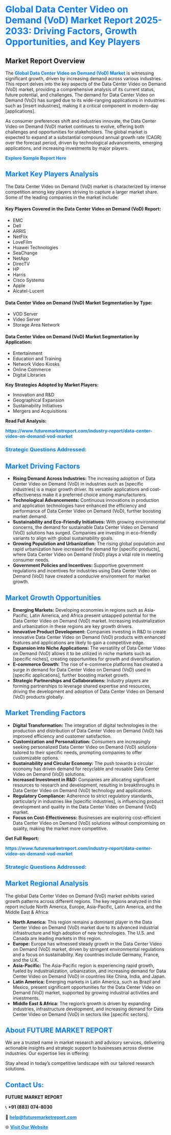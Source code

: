 <h1 style="color: #007BFF;">Global Data Center Video on Demand (VoD) Market Report 2025-2033: Driving Factors, Growth Opportunities, and Key Players</h1>

<section id="overview">
<h2>Market Report Overview</h2>
<p>The <a href="https://www.futuremarketreport.com/industry-report/data-center-video-on-demand-vod-market" style="color: #007BFF; text-decoration: none;"><strong>Global Data Center Video on Demand (VoD) Market</strong></a> is witnessing significant growth, driven by increasing demand across various industries. This report delves into the key aspects of the Data Center Video on Demand (VoD) market, providing a comprehensive analysis of its current status, future potential, and challenges. The demand for Data Center Video on Demand (VoD) has surged due to its wide-ranging applications in industries such as [insert industries], making it a critical component in modern-day [applications].</p>
<p>As consumer preferences shift and industries innovate, the Data Center Video on Demand (VoD) market continues to evolve, offering both challenges and opportunities for stakeholders. The global market is expected to expand at a substantial compound annual growth rate (CAGR) over the forecast period, driven by technological advancements, emerging applications, and increasing investments by major players.</p>
</section>

<section id="overview">
<p><a href="https://www.futuremarketreport.com/request-sample/reportId=100659" style="color: #007BFF; text-decoration: none;"><strong>Explore Sample Report Here</strong></a></p>
</section>

<section id="key-players">
<h2 style="color: #007BFF;">Market Key Players Analysis</h2>
<p>The Data Center Video on Demand (VoD) market is characterized by intense competition among key players striving to capture a larger market share. Some of the leading companies in the market include:</p>
<h4>Key Players Covered in the Data Center Video on Demand (VoD) Report:</h4>
<ul><li>EMC</li><li>Dell</li><li>ARRIS</li><li>NetFlix</li><li>LoveFilm</li><li>Huawei Technologies</li><li>SeaChange</li><li>NetApp</li><li>DirecTV</li><li>HP</li><li>Harris</li><li>Cisco Systems</li><li>Apple</li><li>Alcatel-Lucent</li></ul>
<h4>Data Center Video on Demand (VoD) Market Segmentation by Type:</h4>
<ul><li>VOD Server</li><li>Video Server</li><li>Storage Area Network</li></ul>

<h4>Data Center Video on Demand (VoD) Market Segmentation by Application:</h4>
<ul><li>Entertainment</li><li>Education and Training</li><li>Network Video Kiosks</li><li>Online Commerce</li><li>Digital Libraries</li></ul>
<p><strong>Key Strategies Adopted by Market Players:</strong></p>
<ul>
<li>Innovation and R&D</li>
<li>Geographical Expansion</li>
<li>Sustainability Initiatives</li>
<li>Mergers and Acquisitions</li>
</ul>
</section>

<section>
<p><strong>Read Full Analysis: </strong></p><a href="https://www.futuremarketreport.com/industry-report/data-center-video-on-demand-vod-market" style="color: #007BFF; text-decoration: none;"><strong>https://www.futuremarketreport.com/industry-report/data-center-video-on-demand-vod-market</strong></a>
<h3 style="color: #007BFF;">Strategic Questions Addressed:</h3>
</section>

<section id="driving-factors">
<h2 style="color: #007BFF;">Market Driving Factors</h2>
<ul>
<li><strong>Rising Demand Across Industries:</strong> The increasing adoption of Data Center Video on Demand (VoD) in industries such as [specific industries] is a major growth driver. Its versatile applications and cost-effectiveness make it a preferred choice among manufacturers.</li>
<li><strong>Technological Advancements:</strong> Continuous innovations in production and application technologies have enhanced the efficiency and performance of Data Center Video on Demand (VoD), further boosting market demand.</li>
<li><strong>Sustainability and Eco-Friendly Initiatives:</strong> With growing environmental concerns, the demand for sustainable Data Center Video on Demand (VoD) solutions has surged. Companies are investing in eco-friendly variants to align with global sustainability goals.</li>
<li><strong>Growing Population and Urbanization:</strong> The rising global population and rapid urbanization have increased the demand for [specific products], where Data Center Video on Demand (VoD) plays a vital role in meeting consumer needs.</li>
<li><strong>Government Policies and Incentives:</strong> Supportive government regulations and incentives for industries using Data Center Video on Demand (VoD) have created a conducive environment for market growth.</li>
</ul>
</section>

<section id="growth-opportunities">
<h2 style="color: #007BFF;">Market Growth Opportunities</h2>
<ul>
<li><strong>Emerging Markets:</strong> Developing economies in regions such as Asia-Pacific, Latin America, and Africa present untapped potential for the Data Center Video on Demand (VoD) market. Increasing industrialization and urbanization in these regions are key growth drivers.</li>
<li><strong>Innovative Product Development:</strong> Companies investing in R&D to create innovative Data Center Video on Demand (VoD) products with enhanced features and applications are likely to gain a competitive edge.</li>
<li><strong>Expansion into Niche Applications:</strong> The versatility of Data Center Video on Demand (VoD) allows it to be utilized in niche markets such as [specific niches], creating opportunities for growth and diversification.</li>
<li><strong>E-commerce Growth:</strong> The rise of e-commerce platforms has created a surge in demand for Data Center Video on Demand (VoD) used in [specific applications], further boosting market growth.</li>
<li><strong>Strategic Partnerships and Collaborations:</strong> Industry players are forming partnerships to leverage shared expertise and resources, driving the development and adoption of Data Center Video on Demand (VoD) products globally.</li>
</ul>
</section>

<section id="trending-factors">
<h2 style="color: #007BFF;">Market Trending Factors</h2>
<ul>
<li><strong>Digital Transformation:</strong> The integration of digital technologies in the production and distribution of Data Center Video on Demand (VoD) has improved efficiency and customer satisfaction.</li>
<li><strong>Customization and Personalization:</strong> Consumers are increasingly seeking personalized Data Center Video on Demand (VoD) solutions tailored to their specific needs, prompting companies to offer customizable options.</li>
<li><strong>Sustainability and Circular Economy:</strong> The push towards a circular economy has driven demand for recyclable and reusable Data Center Video on Demand (VoD) solutions.</li>
<li><strong>Increased Investment in R&D:</strong> Companies are allocating significant resources to research and development, resulting in breakthroughs in Data Center Video on Demand (VoD) technology and applications.</li>
<li><strong>Regulatory Compliance:</strong> Adherence to strict regulatory standards, particularly in industries like [specific industries], is influencing product development and quality in the Data Center Video on Demand (VoD) market.</li>
<li><strong>Focus on Cost-Effectiveness:</strong> Businesses are exploring cost-efficient Data Center Video on Demand (VoD) solutions without compromising on quality, making the market more competitive.</li>
</ul>
</section>

<section>
<p><strong>Get Full Report: </strong></p><a href="https://www.futuremarketreport.com/industry-report/data-center-video-on-demand-vod-market" style="color: #007BFF; text-decoration: none;"><strong>https://www.futuremarketreport.com/industry-report/data-center-video-on-demand-vod-market</strong></a>
<h3 style="color: #007BFF;">Strategic Questions Addressed:</h3>
</section>


<section id="regional-analysis">
<h2 style="color: #007BFF;">Market Regional Analysis</h2>
<p>The global Data Center Video on Demand (VoD) market exhibits varied growth patterns across different regions. The key regions analyzed in this report include North America, Europe, Asia-Pacific, Latin America, and the Middle East & Africa:</p>
<ul>
<li><strong>North America:</strong> This region remains a dominant player in the Data Center Video on Demand (VoD) market due to its advanced industrial infrastructure and high adoption of new technologies. The U.S. and Canada are leading markets in this region.</li>
<li><strong>Europe:</strong> Europe has witnessed steady growth in the Data Center Video on Demand (VoD) market, driven by stringent environmental regulations and a focus on sustainability. Key countries include Germany, France, and the U.K.</li>
<li><strong>Asia-Pacific:</strong> The Asia-Pacific region is experiencing rapid growth, fueled by industrialization, urbanization, and increasing demand for Data Center Video on Demand (VoD) in countries like China, India, and Japan.</li>
<li><strong>Latin America:</strong> Emerging markets in Latin America, such as Brazil and Mexico, present significant opportunities for the Data Center Video on Demand (VoD) market, supported by growing industrial activities and investments.</li>
<li><strong>Middle East & Africa:</strong> The region’s growth is driven by expanding industries, infrastructure development, and increasing demand for Data Center Video on Demand (VoD) in sectors like [specific sectors].</li>
</ul>
</section>

<footer>
<h2 style="color: #007BFF;">About FUTURE MARKET REPORT</h2>
<p>We are a trusted name in market research and advisory services, delivering actionable insights and strategic support to businesses across diverse industries. Our expertise lies in offering:</p>

<p>Stay ahead in today’s competitive landscape with our tailored research solutions.</p>

<h2 style="color: #007BFF;">Contact Us:</h2>
<p><strong>FUTURE MARKET REPORT</strong></p>
<p>📞 <strong>+91 (883) 074-8030</strong></p>
<p>📧 <strong><a href="mailto:help@futuremarketreport.com" style="color: #007BFF;">help@futuremarketreport.com</a></strong></p>
<p>🌐 <strong><a href="https://www.futuremarketreport.com/" style="color: #007BFF;">Visit Our Website</a></strong></p>
</footer>